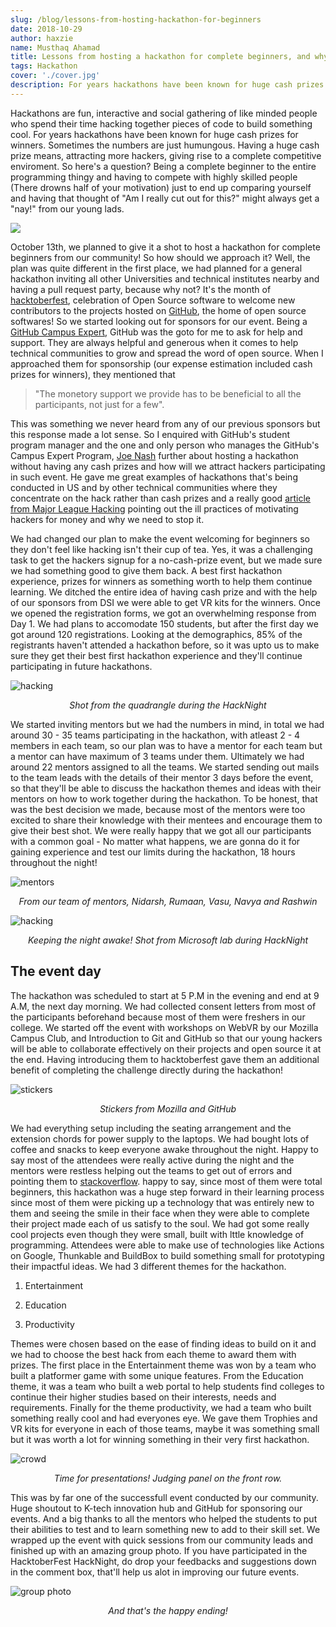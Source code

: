 ```yaml
---
slug: /blog/lessons-from-hosting-hackathon-for-beginners
date: 2018-10-29
author: haxzie
name: Musthaq Ahamad
title: Lessons from hosting a hackathon for complete beginners, and why they liked it.
tags: Hackathon
cover: './cover.jpg'
description: For years hackathons have been known for huge cash prizes for winners. Sometimes the numbers are just humungous. Having a huge cash prize means, attracting more hackers, giving rise to a complete competitive enviroment.
---
```


Hackathons are fun, interactive and social gathering of like minded people who spend their time hacking together pieces of code to build something cool. For years hackathons have been known for huge cash prizes for winners. Sometimes the numbers are just humungous. Having a huge cash prize means, attracting more hackers, giving rise to a complete competitive enviroment. So here's a question? Being a complete beginner to the entire programming thingy and having to compete with highly skilled people (There drowns half of your motivation) just to end up comparing yourself and having that thought of "Am I really cut out for this?" might always get a "nay!" from our young lads.

![](https://media.giphy.com/media/l2YWid1kTJZcw4SRO/giphy.gif)

October 13th, we planned to give it a shot to host a hackathon for complete beginners from our community! So how should we approach it? Well, the plan was quite different in the first place, we had planned for a general hackathon inviting all other Universities and technical institutes nearby and having a pull request party, because why not? It's the month of [hacktoberfest](https://hacktoberfest.digitalocean.com), celebration of Open Source software to welcome new contributors to the projects hosted on [GitHub](https://github.com), the home of open source softwares! So we started looking out for sponsors for our event. Being a [GitHub Campus Expert](https://githubcampus.expert), GitHub was the goto for me to ask for help and support. They are always helpful and generous when it comes to help technical communities to grow and spread the word of open source. When I approached them for sponsorship (our expense estimation included cash prizes for winners), they mentioned that 
> "The monetory support we provide has to be beneficial to all the participants, not just for a few". 

This was something we never heard from any of our previous sponsors but this response made a lot sense. So I enquired with GitHub's student program manager and the one and only person who manages the GitHub's Campus Expert Program, [Joe Nash](https://twitter.com/jna_sh) further about hosting a hackathon without having any cash prizes and how will we attract hackers participating in such event. He gave me great examples of hackathons that's being conducted in US and by other technical communities where they concentrate on the hack rather than cash prizes and a really good [article from Major League Hacking](https://news.mlh.io/are-hackathon-prizes-the-worst-thing-since-moldy-sliced-bread-04-18-2014) pointing out the ill practices of motivating hackers for money and why we need to stop it.

We had changed our plan to make the event welcoming for beginners so they don't feel like hacking isn't their cup of tea. Yes, it was a challenging task to get the hackers signup for a no-cash-prize event, but we made sure we had something good to give them back. A best first hackathon experience, prizes for winners as something worth to help them continue learning. We ditched the entire idea of having cash prize and with the help of our sponsors from DSI we were able to get VR kits for the winners. Once we opened the registration forms, we got an overwhelming response from Day 1. We had plans to accomodate 150 students, but after the first day we got around 120 registrations. Looking at the demographics, 85% of the registrants haven't attended a hackathon before, so it was upto us to make sure they get their best first hackathon experience and they'll continue participating in future hackathons.  

<p>
<image src="hacking2.jpg" alt="hacking"/>
<center><i>Shot from the quadrangle during the HackNight</i></center>
</p>

We started inviting mentors but we had the numbers in mind, in total we had around 30 - 35 teams participating in the hackathon, with atleast 2 - 4 members in each team, so our plan was to have a mentor for each team but a mentor can have maximum of 3 teams under them. Ultimately we had around 22 mentors assigned to all the teams. We started sending out mails to the team leads with the details of their mentor 3 days before the event, so that they'll be able to discuss the hackathon themes and ideas with their mentors on how to work together during the hackathon. To be honest, that was the best decision we made, because most of the mentors were too excited to share their knowledge with their mentees and encourage them to give their best shot. We were really happy that we got all our participants with a common goal - No matter what happens, we are gonna do it for gaining experience and test our limits during the hackathon, 18 hours throughout the night!
<p>
<image src="mentors.jpg" alt="mentors"/>
<center><i>From our team of mentors, Nidarsh, Rumaan, Vasu, Navya and Rashwin</i></center>
</p>
<p>
<image src="hacking.jpg" alt="hacking"/>  
<center><i>Keeping the night awake! Shot from Microsoft lab during HackNight</i></center>
</p>

## The event day

The hackathon was scheduled to start at 5 P.M in the evening and end at 9 A.M, the next day morning. We had collected consent letters from most of the participants beforehand because most of them were freshers in our college. We started off the event with workshops on WebVR by our Mozilla Campus Club, and Introduction to Git and GitHub so that our young hackers will be able to collaborate effectively on their projects and open source it at the end. Having introducing them to hacktoberfest gave them an additional benefit of completing the challenge directly during the hackathon!  

<p>
<image src="stickers.jpg" alt="stickers"/>
<center><i>Stickers from Mozilla and GitHub</i></center>
</p>

We had everything setup including the seating arrangement and the extension chords for power supply to the laptops. We had bought lots of coffee and snacks to keep everyone awake throughout the night. Happy to say most of the attendees were really active during the night and the mentors were restless helping out the teams to get out of errors and pointing them to [stackoverflow](https://stackoverflow.com). happy to say, since most of them were total beginners, this hackathon was a huge step forward in their learning process since most of them were picking up a technology that was entirely new to them and seeing the smile in their face when they were able to complete their project made each of us satisfy to the soul. We had got some really cool projects even though they were small, built with lttle knowledge of programming. Attendees were able to make use of technologies like Actions on Google, Thunkable and BuildBox to build something small for prototyping their impactful ideas. We had 3 different themes for the hackathon.

1. Entertainment

2. Education

3. Productivity

Themes were chosen based on the ease of finding ideas to build on it and we had to choose the best hack from each theme to award them with prizes. The first place in the Entertainment theme was won by a team who built a platformer game with some unique features. From the Education theme, it was a team who built a web portal to help students find colleges to continue their higher studies based on their interests, needs and requirements. Finally for the theme productivity, we had a team who built something really cool and had everyones eye. We gave them Trophies and VR kits for everyone in each of those teams, maybe it was something small but it was worth a lot for winning something in their very first hackathon.

<p>
<image src="crowd.jpg" alt="crowd"/>
<center><i>Time for presentations! Judging panel on the front row.</i></center>
</p>

This was by far one of the successfull event conducted by our community. Huge shoutout to K-tech innovation hub and GitHub for sponsoring our events. And a big thanks to all the mentors who helped the students to put their abilities to test and to learn something new to add to their skill set. We wrapped up the event with quick sessions from our community leads and finished up with an amazing group photo. If you have participated in the HacktoberFest HackNight, do drop your feedbacks and suggestions down in the comment box, that'll help us alot in improving our future events.

<p>
<image src="group.jpg" alt="group photo"/>
<center><i>And that's the happy ending!</i></center>
</p>

